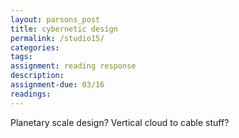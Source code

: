 ```yaml
---  
layout: parsons_post  
title: cybernetic design
permalink: /studio15/  
categories:   
tags:  
assignment: reading response
description: 
assignment-due: 03/16
readings: 
---  
```


Planetary scale design? Vertical cloud to cable stuff?


